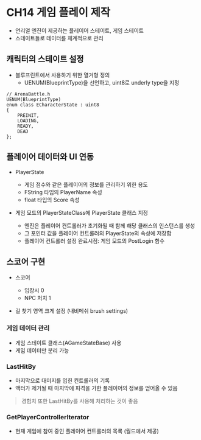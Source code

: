# **CH14 게임 플레이 제작**

- 언리얼 엔진이 제공하는 플레이어 스테이트, 게임 스테이트
- 스테이트들로 데이터를 체계적으로 관리


## 캐릭터의 스테이트 설정

- 블루프린트에서 사용하기 위한 열거형 정의 
  - UENUM(BlueprintType)을 선언하고, uint8로 underly type을 지정

```
// ArenaBattle.h
UENUM(BlueprintType)
enum class ECharacterState : uint8
{
	PREINIT,
	LOADING,
	READY,
	DEAD
};
```


## 플레이어 데이터와 UI 연동

- PlayerState
  - 게임 점수와 같은 플레이어의 정보를 관리하기 위한 용도
  - FString 타입의 PlayerName 속성
  - float 타입의 Score 속성
  



- 게임 모드의 PlayerStateClass에 PlayerState 클래스 지정
  - 엔진은 플레이어 컨트롤러가 초기화될 때 함께 해당 클래스의 인스턴스를 생성
  - 그 포인터 값을 플레이어 컨트롤러의 PlayerState의 속성에 저장함
  - 플레이어 컨트롤러 설정 완료시점: 게임 모드의 PostLogin 함수


## 스코어 구현

- 스코어 
  - 입장시 0
  - NPC 처치 1 

- 길 찾기 영역 크게 설정 (내비메쉬 brush settings)

### 게임 데이터 관리

- 게임 스테이트 클래스(AGameStateBase) 사용
- 게임 데이터만 분리 가능

### LastHitBy

- 마지막으로 대미지를 입힌 컨트롤러의 기록
- 액터가 제거될 때 마지막에 피격을 가한 플레이어의 정보를 얻어올 수 있음

> 경험치 또한 LastHitBy를 사용해 처리하는 것이 좋음

### GetPlayerControllerIterator

- 현재 게임에 참여 중인 플레이어 컨트롤러의 목록 (월드에서 제공)
